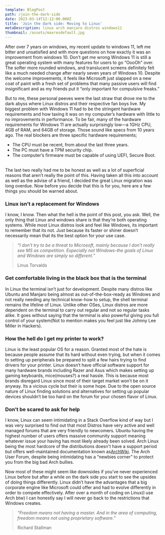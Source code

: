 ```yaml
---
template: BlogPost
path: /join-the-dark-side
date: 2023-03-14T12:12:00.000Z
title: 'Join the dark side: Moving to Linux'
metaDescription: linux arch manjaro distros windows11
thumbnail: /assets/maxresdefault.jpg
---
```

<!--StartFragment-->

After over 7 years on windows, my recent update to windows 11, left me bitter and unsatisfied and with more questions on how exactly it was an improvement from windows 10. Don’t get me wrong Windows 11 is still a great operating system with many features for users to go “OooOh” over. The softer more rounded windows, and translucent screens definitely felt like a much needed change after nearly seven years of Windows 10. Despite the welcome improvements, it feels like Microsoft just slapped on a new coat of paint with a fresh set of problems that many passive users will find insignificant and as my friends put it “only important for compulsive freaks.”

But to me, these personal peeves were the last straw that drove me to the dark abyss where Linux distros and their respective fan boys live. My biggest problem with Windows 11 had to be the stringent hardware requirements and how taxing it was on my computer’s hardware with little to no improvements in performance. To be fair, many of the hardware requirements for Windows 11 are actually surprisingly low—a 1GHz CPU, 4GB of RAM, and 64GB of storage. Those sound like specs from 10 years ago. The real blockers are three specific hardware requirements;

* The CPU must be recent, from about the last three years.
* The PC must have a TPM security chip.
* The computer’s firmware must be capable of using UEFI, Secure Boot.

\
The last two really had me to be honest as well as a lot of superficial reasons that aren’t really the point of this. Having taken all this into account as well as the advise of a friend, I decided the great Linux migration was long overdue. Now before you decide that this is for you, here are a few things you should be warned about.

### **Linux isn’t a replacement for Windows**

I know, I know. Then what the hell is the point of this post, you ask. Well, the only thing that Linux and windows share is that they’re both operating systems. While most Linux distros look and feel like Windows, its important to remember that its not. Just because its faster or shiner doesn’t necessarily mean that its the best option for your use case.



> *“I don’t try to be a threat to Microsoft, mainly because I don’t really see MS as competition. Especially not Windows-the goals of Linux and Windows are simply so different.”*
>
> Linus Torvalds

### **Get comfortable living in the black box that is the terminal**

In Linux the terminal isn’t just for development. Despite many distros like Ubuntu and Manjaro being almost as out-of-the-box-ready as Windows and not really needing any technical know-how to setup, the shell terminal remains the lifeline of Linux. Unlike other OSes, Linux distros are more dependent on the terminal to carry out regular and not so regular tasks alike. It goes without saying that the terminal is also powerful giving you full control of your system(Not to mention makes you feel just like Johnny Lee Miller in Hackers).



### How the hell do I get my printer to work?

Linux is the least popular OS for a reason. Granted most of the hate is because people assume that its hard without even trying, but when it comes to setting up peripherals be prepared to split a few hairs trying to find drivers for your printer. Linux doesn’t have official software support for many hardware brands including Razer and Asus which makes setting up gaming keyboards, mice(mouses?) a real hassle. This is because most brands disregard Linux since most of their target market won’t be on it anyway. Its a vicious cycle but their is some hope. Due to the open source nature of Linux finding solutions and alternatives for setting up popular devices shouldn’t be too hard on the forum for your chosen flavor of Linux.

### **Don’t be scared to ask for help**

I know, Linux can seem intimidating in a Stack Overflow kind of way but I was very surprised to find out that most Distros have very active and well managed forums that are very friendly to newcomers. Ubuntu having the highest number of users offers massive community support meaning whatever issue your having has most likely already been solved. Arch Linux being the most hardcore of the distributions doesn't have a support period but offers well-maintained documentation known as[ArchWiki](https://www.blogger.com/blog/post/edit/1587412109363603613/6470730734207725008#). The Arch User Forum, despite being intimidating has a “newbies corner” to protect you from the big bad Arch bullies.

Now most of these might seem like downsides if you’ve never experienced Linux before but after a while on the dark side you start to see the upsides of doing things differently. Linux didn’t have the advantages that a big corporate engine like Microsoft could offer and had to evolve differently in order to compete effectively. After over a month of coding on Linux(I use Arch btw) I can honestly say I will never go back to the restrictions that Windows creates.

> *“Freedom means not having a master. And in the area of computing, freedom means not using proprietary software.”*
>
> Richard Stallman

<!--EndFragment-->

